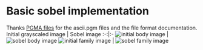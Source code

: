 # Basic sobel implementation
Thanks [PGMA files](https://people.sc.fsu.edu/~jburkardt/data/pgma/pgma.html) for the ascii.pgm files and the file format documentation.
Initial grayscaled image | Sobel image
:-:|:-
![initial body image](https://github.com/Stef-van-Stipdonk/Sobel/blob/main/comparisons/2024-06-30_21-54.png) | ![sobel body image](https://github.com/Stef-van-Stipdonk/Sobel/blob/main/comparisons/2024-06-30_21-54_1.png)
![initial family image](https://github.com/Stef-van-Stipdonk/Sobel/blob/main/comparisons/2024-06-30_21-55.png) | ![sobel family image](https://github.com/Stef-van-Stipdonk/Sobel/blob/main/comparisons/2024-06-30_21-54_2.png)
